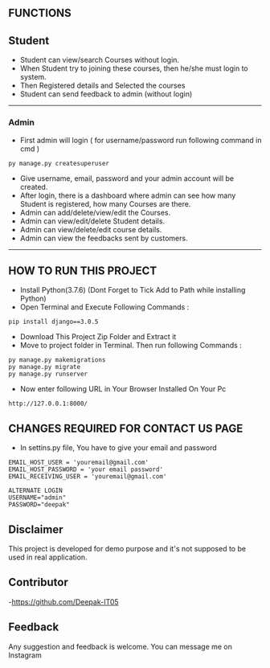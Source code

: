 
## FUNCTIONS
## Student
- Student can view/search Courses without login.
- When Student try to joining these courses, then he/she must login to system.
- Then Registered details and Selected the courses
- Student can send feedback to admin (without login)
---
### Admin
- First admin will login ( for username/password run following command in cmd )
```
py manage.py createsuperuser
```
- Give username, email, password and your admin account will be created.
- After login, there is a dashboard  where admin can see how many Student is registered, how many Courses are there.
- Admin can add/delete/view/edit the Courses.
- Admin can view/edit/delete Student details.
- Admin can view/delete/edit course details.
- Admin can view the feedbacks sent by customers.
---
## HOW TO RUN THIS PROJECT
- Install Python(3.7.6) (Dont Forget to Tick Add to Path while installing Python)
- Open Terminal and Execute Following Commands :
```
pip install django==3.0.5
```
- Download This Project Zip Folder and Extract it
- Move to project folder in Terminal. Then run following Commands :
```
py manage.py makemigrations
py manage.py migrate
py manage.py runserver
```
- Now enter following URL in Your Browser Installed On Your Pc
```
http://127.0.0.1:8000/
```

## CHANGES REQUIRED FOR CONTACT US PAGE
- In settins.py file, You have to give your email and password
```
EMAIL_HOST_USER = 'youremail@gmail.com'
EMAIL_HOST_PASSWORD = 'your email password'
EMAIL_RECEIVING_USER = 'youremail@gmail.com'

ALTERNATE LOGIN
USERNAME="admin"
PASSWORD="deepak"
```

## Disclaimer
This project is developed for demo purpose and it's not supposed to be used in real application.

## Contributor
-https://github.com/Deepak-IT05

## Feedback
Any suggestion and feedback is welcome. You can message me on Instagram
